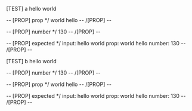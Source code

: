 [TEST] a
hello world

-- [PROP] prop */
world hello
-- /[PROP] --

-- [PROP] number */
130
-- /[PROP] --

-- [PROP] expected */
input: hello world
prop: world hello
number: 130
-- /[PROP] --

[TEST] b
hello world

-- [PROP] number */
130
-- /[PROP] --

-- [PROP] prop */
world hello
-- /[PROP] --

-- [PROP] expected */
input: hello world
prop: world hello
number: 130
-- /[PROP] --